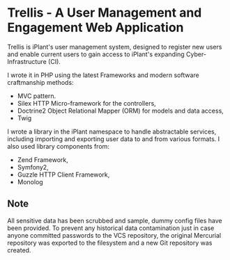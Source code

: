 Trellis - A User Management and Engagement Web Application
==========================================================

Trellis is iPlant's user management system, designed to register new users and enable current users to gain access to iPlant's expanding Cyber-Infrastructure (CI).

I wrote it in PHP using the latest Frameworks and modern software craftmanship methods:

* MVC pattern.
* Silex HTTP Micro-framework for the controllers,
* Doctrine2 Object Relational Mapper (ORM) for models and data access,
* Twig

I wrote a library in the iPlant namespace to handle abstractable services, including importing and exporting user data to and from various formats. I also used library components from: 

* Zend Framework,
* Symfony2,
* Guzzle HTTP Client Framework,
* Monolog

Note
----
All sensitive data has been scrubbed and sample, dummy config files have been provided. To prevent any historical data contamination just in case anyone committed passwords to the VCS repository, the original Mercurial repository was exported to the filesystem and a new Git repository was created. 
